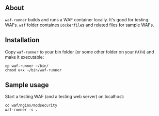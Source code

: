 ## About

`waf-runner` builds and runs a WAF container locally. It's good for testing WAFs. `waf` folder containes `Dockerfile`s and related files for sample WAFs.

## Installation

Copy `waf-runner` to your bin folder (or some other folder on your `PATH`) and make it executable:

```
cp waf-runner ~/bin/
chmod u+x ~/bin/waf-runner
```

## Sample usage

Start a testing WAF (and a testing web server) on localhost:

```
cd waf/nginx/modsecurity
waf-runner -s .
```
